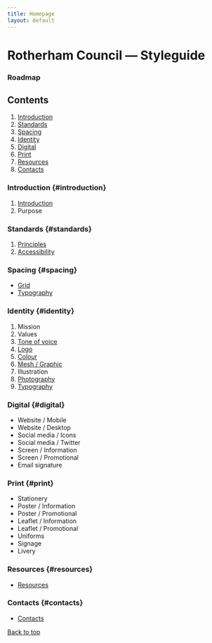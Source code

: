 ```yaml
---
title: Homepage
layout: default
---
```


# Rotherham Council — Styleguide
### Roadmap

## Contents
1. [Introduction](#introduction)
2. [Standards](#standards)
3. [Spacing](#spacing)
4. [Identity](#identity)
5. [Digital](#digital)
6. [Print](#print)
7. [Resources](#resources)
8. [Contacts](#contacts)

### Introduction {#introduction}
1. [Introduction](/styleguide/introduction)
2. Purpose

### Standards {#standards}
1. [Principles](/styleguide/principles)
2. [Accessibility](/styleguide/accessibility)

### Spacing {#spacing}
- [Grid](/styleguide/grid)
- [Typography](/styleguide/typography)

### Identity {#identity}
1. Mission
2. Values
3. [Tone of voice](/styleguide/tone-of-voice)
4. [Logo](/styleguide/logo)
5. [Colour](/styleguide/colour)
6. [Mesh / Graphic](/styleguide/mesh)
7. Illustration
8. [Photography](/styleguide/photography)
9. [Typography](/styleguide/typography)

### Digital {#digital}
- Website / Mobile
- Website / Desktop
- Social media / Icons
- Social media / Twitter
- Screen / Information
- Screen / Promotional
- Email signature

### Print {#print}
- Stationery
- Poster / Information
- Poster / Promotional
- Leaflet / Information
- Leaflet / Promotional
- Uniforms
- Signage
- Livery

### Resources {#resources}
- [Resources](/styleguide/resources)

### Contacts {#contacts}
- [Contacts](/styleguide/contacts)

<a href="#top">Back to top</a>

